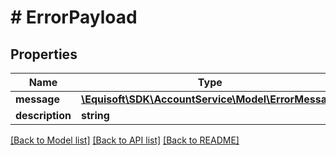 # # ErrorPayload

## Properties

Name | Type | Description | Notes
------------ | ------------- | ------------- | -------------
**message** | [**\Equisoft\SDK\AccountService\Model\ErrorMessage**](ErrorMessage.md) |  | [optional] 
**description** | **string** |  | [optional] 

[[Back to Model list]](../../README.md#documentation-for-models) [[Back to API list]](../../README.md#documentation-for-api-endpoints) [[Back to README]](../../README.md)



